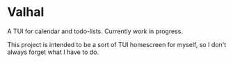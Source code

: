# Valhal

A TUI for calendar and todo-lists. Currently work in progress.

This project is intended to be a sort of TUI homescreen for myself,
so I don't always forget what I have to do.

